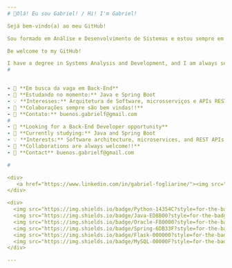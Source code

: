```yaml
---
# 🎉Olá! Eu sou Gabriel! / Hi! I'm Gabriel!

Sejá bem-vindo(a) ao meu GitHub!

Sou formado em Análise e Desenvolvimento de Sistemas e estou sempre em busca de aprimoramento em desenvolvimento back-end e APIs. Neste GitHub, compartilho minha evolução e projetos ao longo do tempo!

Be welcome to my GitHub!

I have a degree in Systems Analysis and Development, and I am always seeking to improve my skills in back-end development and APIs. On this GitHub, I share my progress and projects over time!
#


- 🚀 **Em busca da vaga em Back-End**
- 📖 **Estudando no momento:** Java e Spring Boot
- 💡 **Interesses:** Arquitetura de Software, microsserviços e APIs REST
- 🤝 **Colaborações sempre são bem vindas!!**
- 📧 **Contato:** buenos.gabrielf@gmail.com
#
- 🚀 **Looking for a Back-End Developer opportunity**
- 📖 **Currently studying:** Java and Spring Boot
- 💡 **Interests:** Software architecture, microservices, and REST APIs
- 🤝 **Collaborations are always welcome!!**
- 📧 **Contact** buenos.gabrielf@gmail.com

#

<div>
   <a href="https://www.linkedin.com/in/gabriel-fogliarine/"><img src="https://github-readme-stats.vercel.app/api?username=Gabriel-buen0&show_icons=true&theme=dark"> </a>
</div>

<div>
  <img src="https://img.shields.io/badge/Python-14354C?style=for-the-badge&logo=python&logoColor=white">
  <img src="https://img.shields.io/badge/Java-ED8B00?style=for-the-badge&logo=openjdk&logoColor=white">
  <img src="https://img.shields.io/badge/Oracle-F80000?style=for-the-badge&logo=oracle&logoColor=black">
  <img src="https://img.shields.io/badge/Spring-6DB33F?style=for-the-badge&logo=spring&logoColor=white">
  <img src="https://img.shields.io/badge/Flask-000000?style=for-the-badge&logo=flask&logoColor=white">
  <img src="https://img.shields.io/badge/MySQL-00000F?style=for-the-badge&logo=mysql&logoColor=white">  
</div>

---
```

